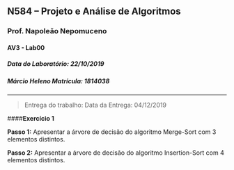 ## N584 – Projeto e Análise de Algoritmos

### Prof. Napoleão Nepomuceno

#### AV3 - Lab00

##### Data do Laboratório: 22/10/2019

##### Márcio Heleno **Matrícula: 1814038**

---

> Entrega do trabalho:
> Data da Entrega: 04/12/2019

####**Exercício 1**

**Passo 1:** Apresentar a árvore de decisão do algoritmo Merge-Sort com 3 elementos distintos.

**Passo 2:** Apresentar a árvore de decisão do algoritmo Insertion-Sort com 4 elementos distintos.
